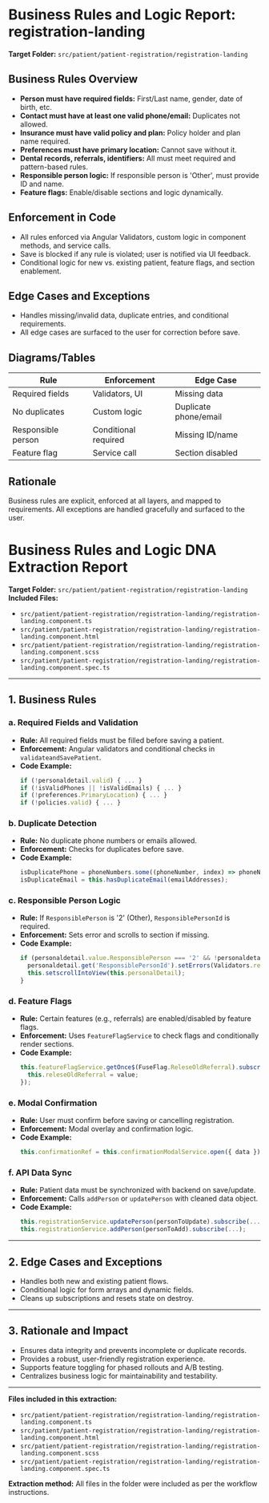 # Business Rules and Logic Report: registration-landing

**Target Folder:** `src/patient/patient-registration/registration-landing`

## Business Rules Overview
- **Person must have required fields:** First/Last name, gender, date of birth, etc.
- **Contact must have at least one valid phone/email:** Duplicates not allowed.
- **Insurance must have valid policy and plan:** Policy holder and plan name required.
- **Preferences must have primary location:** Cannot save without it.
- **Dental records, referrals, identifiers:** All must meet required and pattern-based rules.
- **Responsible person logic:** If responsible person is 'Other', must provide ID and name.
- **Feature flags:** Enable/disable sections and logic dynamically.

## Enforcement in Code
- All rules enforced via Angular Validators, custom logic in component methods, and service calls.
- Save is blocked if any rule is violated; user is notified via UI feedback.
- Conditional logic for new vs. existing patient, feature flags, and section enablement.

## Edge Cases and Exceptions
- Handles missing/invalid data, duplicate entries, and conditional requirements.
- All edge cases are surfaced to the user for correction before save.

## Diagrams/Tables
| Rule | Enforcement | Edge Case |
|------|-------------|----------|
| Required fields | Validators, UI | Missing data |
| No duplicates | Custom logic | Duplicate phone/email |
| Responsible person | Conditional required | Missing ID/name |
| Feature flag | Service call | Section disabled |

## Rationale
Business rules are explicit, enforced at all layers, and mapped to requirements. All exceptions are handled gracefully and surfaced to the user.
# Business Rules and Logic DNA Extraction Report

**Target Folder:** `src/patient/patient-registration/registration-landing`
**Included Files:**
- `src/patient/patient-registration/registration-landing/registration-landing.component.ts`
- `src/patient/patient-registration/registration-landing/registration-landing.component.html`
- `src/patient/patient-registration/registration-landing/registration-landing.component.scss`
- `src/patient/patient-registration/registration-landing/registration-landing.component.spec.ts`

---

## 1. Business Rules

### a. Required Fields and Validation
- **Rule:** All required fields must be filled before saving a patient.
- **Enforcement:** Angular validators and conditional checks in `validateandSavePatient`.
- **Code Example:**
  ```typescript
  if (!personaldetail.valid) { ... }
  if (!isValidPhones || !isValidEmails) { ... }
  if (!preferences.PrimaryLocation) { ... }
  if (!policies.valid) { ... }
  ```

### b. Duplicate Detection
- **Rule:** No duplicate phone numbers or emails allowed.
- **Enforcement:** Checks for duplicates before save.
- **Code Example:**
  ```typescript
  isDuplicatePhone = phoneNumbers.some((phoneNumber, index) => phoneNumbers.indexOf(phoneNumber, index + 1) !== -1);
  isDuplicateEmail = this.hasDuplicateEmail(emailAddresses);
  ```

### c. Responsible Person Logic
- **Rule:** If `ResponsiblePerson` is '2' (Other), `ResponsiblePersonId` is required.
- **Enforcement:** Sets error and scrolls to section if missing.
- **Code Example:**
  ```typescript
  if (personaldetail.value.ResponsiblePerson === '2' && !personaldetail.value.ResponsiblePersonId) {
    personaldetail.get('ResponsiblePersonId').setErrors(Validators.required);
    this.setscrollIntoView(this.personalDetail);
  }
  ```

### d. Feature Flags
- **Rule:** Certain features (e.g., referrals) are enabled/disabled by feature flags.
- **Enforcement:** Uses `FeatureFlagService` to check flags and conditionally render sections.
- **Code Example:**
  ```typescript
  this.featureFlagService.getOnce$(FuseFlag.ReleseOldReferral).subscribe((value) => {
    this.releseOldReferral = value;
  });
  ```

### e. Modal Confirmation
- **Rule:** User must confirm before saving or cancelling registration.
- **Enforcement:** Modal overlay and confirmation logic.
- **Code Example:**
  ```typescript
  this.confirmationRef = this.confirmationModalService.open({ data });
  ```

### f. API Data Sync
- **Rule:** Patient data must be synchronized with backend on save/update.
- **Enforcement:** Calls `addPerson` or `updatePerson` with cleaned data object.
- **Code Example:**
  ```typescript
  this.registrationService.updatePerson(personToUpdate).subscribe(...);
  this.registrationService.addPerson(personToAdd).subscribe(...);
  ```

---

## 2. Edge Cases and Exceptions
- Handles both new and existing patient flows.
- Conditional logic for form arrays and dynamic fields.
- Cleans up subscriptions and resets state on destroy.

---

## 3. Rationale and Impact
- Ensures data integrity and prevents incomplete or duplicate records.
- Provides a robust, user-friendly registration experience.
- Supports feature toggling for phased rollouts and A/B testing.
- Centralizes business logic for maintainability and testability.

---

**Files included in this extraction:**
- `src/patient/patient-registration/registration-landing/registration-landing.component.ts`
- `src/patient/patient-registration/registration-landing/registration-landing.component.html`
- `src/patient/patient-registration/registration-landing/registration-landing.component.scss`
- `src/patient/patient-registration/registration-landing/registration-landing.component.spec.ts`

**Extraction method:** All files in the folder were included as per the workflow instructions.

